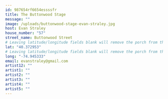 ```yaml
---
id: 987654rf6654essssfr
title: The Buttonwood Stage
message: ""
image: /uploads/buttonwood-stage-evan-straley.jpg
host: Evan Straley
house_number: "57"
street_name: Buttonwood Street
# Leaving latitude/longitude fields blank will remove the porch from the Porchfest map.
lat: "40.372953"
# Leaving latitude/longitude fields blank will remove the porch from the Porchfest map.
long: "-74.945333"
email: evanstraley@gmail.com
artist12: ""
artist1: ""
artist2: ""
artist3: ""
artist4: ""
artist5: ""
---
```

